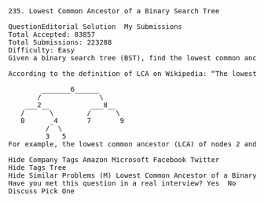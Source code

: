 <pre>
235. Lowest Common Ancestor of a Binary Search Tree  

QuestionEditorial Solution  My Submissions
Total Accepted: 83857
Total Submissions: 223288
Difficulty: Easy
Given a binary search tree (BST), find the lowest common ancestor (LCA) of two given nodes in the BST.

According to the definition of LCA on Wikipedia: “The lowest common ancestor is defined between two nodes v and w as the lowest node in T that has both v and w as descendants (where we allow a node to be a descendant of itself).”

        _______6______
       /              \
    ___2__          ___8__
   /      \        /      \
   0      _4       7       9
         /  \
         3   5
For example, the lowest common ancestor (LCA) of nodes 2 and 8 is 6. Another example is LCA of nodes 2 and 4 is 2, since a node can be a descendant of itself according to the LCA definition.

Hide Company Tags Amazon Microsoft Facebook Twitter
Hide Tags Tree
Hide Similar Problems (M) Lowest Common Ancestor of a Binary Tree
Have you met this question in a real interview? Yes  No
Discuss Pick One


</pre>

